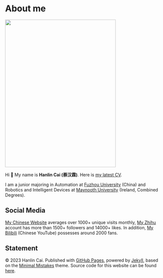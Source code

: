 # About me

<img src="https://caihanlin.com/images/caihanlin.jpg" class="floatpic" width="360" height="480">

Hi 👋 My name is **Hanlin Cai (蔡汉霖)**. Here is [my latest CV](https://caihanlin.com/file/CV-HanlinCAI.pdf).

I am a junior majoring in Automation at [Fuzhou University](https://www.fzu.edu.cn/) (China) and Robotics and Intelligent Devices at [Maynooth University](https://maynoothuniversity.ie/) (Ireland, Combined Degrees).

## Social Media

[My Chinese Website](https://mieclance.club/) averages over 1000+ unique visits monthly, [My Zhihu](https://www.zhihu.com/people/chlire) account has more than 1500+ followers and 14000+ likes. In addition, [My Bilibili](https://space.bilibili.com/594030035) (Chinese YouTube) possesses around 2000 fans.

## Statement

© 2023 Hanlin Cai. Published with [GitHub Pages](https://pages.github.com/), powered by [Jekyll](https://jekyllrb.com/), based on the [Minimal Mistakes](https://mademistakes.com/) theme. Source code for this website can be found [here](https://github.com/GuangLun2000/GuangLun2000.github.io).
